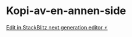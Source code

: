 # Kopi-av-en-annen-side

[Edit in StackBlitz next generation editor ⚡️](https://stackblitz.com/~/github.com/Johns189/Kopi-av-en-annen-side)